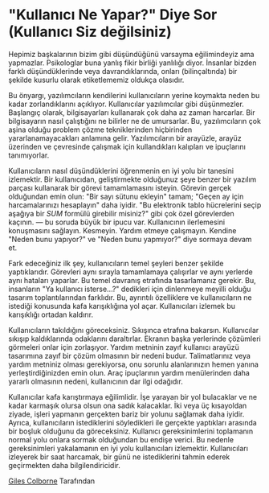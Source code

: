 # "Kullanıcı Ne Yapar?" Diye Sor (Kullanıcı Siz değilsiniz)

Hepimiz başkalarının bizim gibi düşündüğünü varsayma eğilimindeyiz ama yapmazlar. Psikologlar buna yanlış fikir birliği yanlılığı diyor. İnsanlar bizden farklı düşündüklerinde veya davrandıklarında, onları (bilinçaltında) bir şekilde kusurlu olarak etiketlememiz oldukça olasıdır.

Bu önyargı, yazılımcıların kendilerini kullanıcıların yerine koymakta neden bu kadar zorlandıklarını açıklıyor. Kullanıcılar yazılımcılar gibi düşünmezler. Başlangıç olarak, bilgisayarları kullanarak çok daha az zaman harcarlar. Bir bilgisayarın nasıl çalıştığını ne bilirler ne de umursarlar. Bu, yazılımcıların çok aşina olduğu problem çözme tekniklerinden hiçbirinden yararlanamayacakları anlamına gelir. Yazılımcıların bir arayüzle, arayüz üzerinden ve çevresinde çalışmak için kullandıkları kalıpları ve ipuçlarını tanımıyorlar.

Kullanıcıların nasıl düşündüklerini öğrenmenin en iyi yolu bir tanesini izlemektir. Bir kullanıcıdan, geliştirmekte olduğunuz şeye benzer bir yazılım parçası kullanarak bir görevi tamamlamasını isteyin. Görevin gerçek olduğundan emin olun: "Bir sayı sütunu ekleyin" tamam; "Geçen ay için harcamalarınızı hesaplayın" daha iyidir. "Bu elektronik tablo hücrelerini seçip aşağıya bir *SUM* formülü girebilir misiniz?" gibi çok özel görevlerden kaçının. — bu soruda büyük bir ipucu var. Kullanıcının ilerlemesini konuşmasını sağlayın. Kesmeyin. Yardım etmeye çalışmayın. Kendine "Neden bunu yapıyor?" ve "Neden bunu yapmıyor?" diye sormaya devam et.

Fark edeceğiniz ilk şey, kullanıcıların temel şeyleri benzer şekilde yaptıklarıdır. Görevleri aynı sırayla tamamlamaya çalışırlar ve aynı yerlerde aynı hataları yaparlar. Bu temel davranış etrafında tasarlamanız gerekir. Bu, insanların "Ya kullanıcı isterse...?" dedikleri için dinlenmeye meyilli olduğu tasarım toplantılarından farklıdır. Bu, ayrıntılı özelliklere ve kullanıcıların ne istediği konusunda kafa karışıklığına yol açar. Kullanıcıları izlemek bu karışıklığı ortadan kaldırır.

Kullanıcıların takıldığını göreceksiniz. Sıkışınca etrafına bakarsın. Kullanıcılar sıkışıp kaldıklarında odaklarını daraltırlar. Ekranın başka yerlerinde çözümleri görmeleri onlar için zorlaşıyor. Yardım metninin zayıf kullanıcı arayüzü tasarımına zayıf bir çözüm olmasının bir nedeni budur. Talimatlarınız veya yardım metniniz olması gerekiyorsa, onu sorunlu alanlarınızın hemen yanına yerleştirdiğinizden emin olun. Araç ipuçlarının yardım menülerinden daha yararlı olmasının nedeni, kullanıcının dar ilgi odağıdır.

Kullanıcılar kafa karıştırmaya eğilimlidir. İşe yarayan bir yol bulacaklar ve ne kadar karmaşık olursa olsun ona sadık kalacaklar. İki veya üç kısayoldan ziyade, işleri yapmanın gerçekten bariz bir yolunu sağlamak daha iyidir. Ayrıca, kullanıcıların istediklerini söyledikleri ile gerçekte yaptıkları arasında bir boşluk olduğunu da göreceksiniz. Kullanıcı gereksinimlerini toplamanın normal yolu onlara sormak olduğundan bu endişe verici. Bu nedenle gereksinimleri yakalamanın en iyi yolu kullanıcıları izlemektir. Kullanıcıları izleyerek bir saat harcamak, bir günü ne istediklerini tahmin ederek geçirmekten daha bilgilendiricidir.

[Giles Colborne](http://programmer.97things.oreilly.com/wiki/index.php/Giles_Colborne) Tarafından